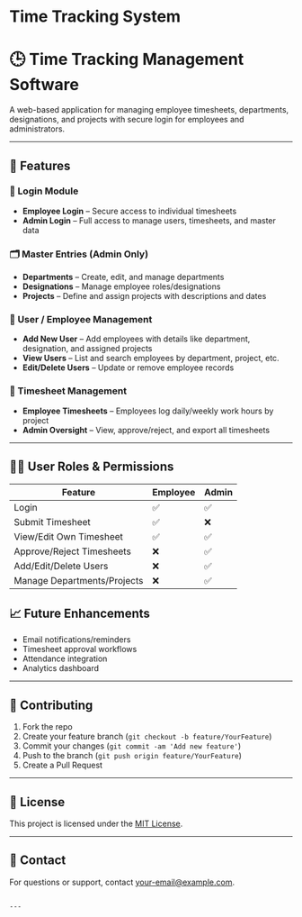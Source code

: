 # Time Tracking System

# 🕒 Time Tracking Management Software

A web-based application for managing employee timesheets, departments, designations, and projects with secure login for employees and administrators.

---

## 📌 Features

### 🔐 Login Module
- **Employee Login** – Secure access to individual timesheets
- **Admin Login** – Full access to manage users, timesheets, and master data

### 🗂️ Master Entries (Admin Only)
- **Departments** – Create, edit, and manage departments
- **Designations** – Manage employee roles/designations
- **Projects** – Define and assign projects with descriptions and dates

### 👥 User / Employee Management
- **Add New User** – Add employees with details like department, designation, and assigned projects
- **View Users** – List and search employees by department, project, etc.
- **Edit/Delete Users** – Update or remove employee records

### 📝 Timesheet Management
- **Employee Timesheets** – Employees log daily/weekly work hours by project
- **Admin Oversight** – View, approve/reject, and export all timesheets

---

## 🧑‍💼 User Roles & Permissions

| Feature                        | Employee | Admin |
|-------------------------------|----------|-------|
| Login                         | ✅       | ✅    |
| Submit Timesheet              | ✅       | ❌    |
| View/Edit Own Timesheet       | ✅       | ✅    |
| Approve/Reject Timesheets     | ❌       | ✅    |
| Add/Edit/Delete Users         | ❌       | ✅    |
| Manage Departments/Projects   | ❌       | ✅    |


## 📈 Future Enhancements

* Email notifications/reminders
* Timesheet approval workflows
* Attendance integration
* Analytics dashboard

---

## 🤝 Contributing

1. Fork the repo
2. Create your feature branch (`git checkout -b feature/YourFeature`)
3. Commit your changes (`git commit -am 'Add new feature'`)
4. Push to the branch (`git push origin feature/YourFeature`)
5. Create a Pull Request

---

## 📄 License

This project is licensed under the [MIT License](LICENSE).

---

## 📧 Contact

For questions or support, contact [your-email@example.com](mailto:your-email@example.com).

```

---


